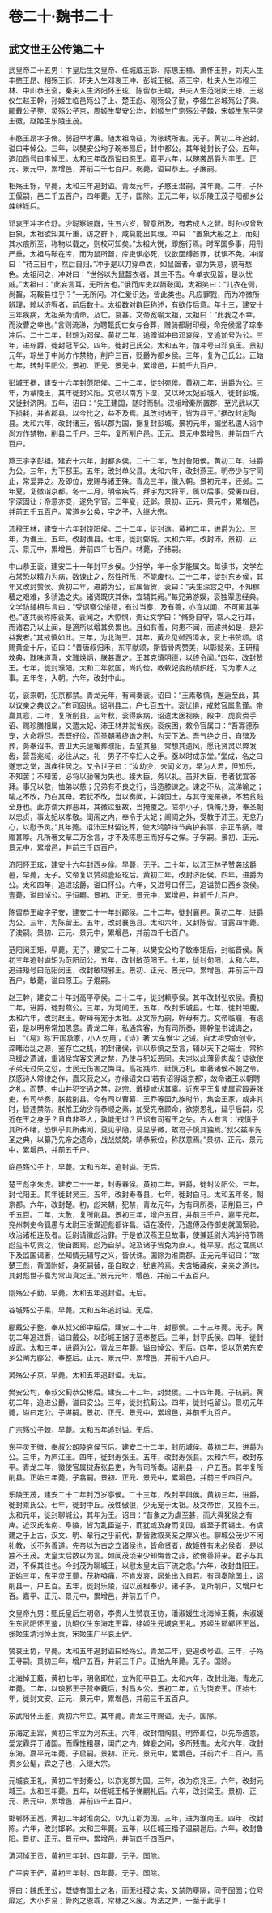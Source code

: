 # 卷二十·魏书二十

## 武文世王公传第二十

武皇帝二十五男：卞皇后生文皇帝、任城威王彰、陈思王植、萧怀王熊，刘夫人生丰愍王昂、相殇王铄，环夫人生邓哀王冲、彭城王据、燕王宇，杜夫人生沛穆王林、中山恭王衮，秦夫人生济阳怀王玹、陈留恭王峻，尹夫人生范阳闵王矩，王昭仪生赵王幹，孙姬生临邑殇公子上、楚王彪、刚殇公子勤，李姬生谷城殇公子乘、郿戴公子整、灵殇公子京，周姬生樊安公均，刘姬生广宗殇公子棘，宋姬生东平灵王徽，赵姬生乐陵王茂。

丰愍王昂字子脩。弱冠举孝廉。随太祖南征，为张绣所害。无子。黄初二年追封，谥曰丰悼公。三年，以樊安公均子琬奉昂后，封中都公。其年徙封长子公。五年，追加昂号曰丰悼王。太和三年改昂谥曰愍王。嘉平六年，以琬袭昂爵为丰王。正元、景元中，累增邑，并前二千七百户。琬薨，谥曰恭王。子廉嗣。

相殇王铄，早薨，太和三年追封谥。青龙元年，子愍王潜嗣，其年薨。二年，子怀王偃嗣，邑二千五百户，四年薨。无子，国除。正元二年，以乐陵王茂子阳都乡公竦继铄后。

邓哀王冲字仓舒。少聪察岐嶷，生五六岁，智意所及，有若成人之智。时孙权曾致巨象，太祖欲知其斤重，访之群下，咸莫能出其理。冲曰：“置象大船之上，而刻其水痕所至，称物以载之，则校可知矣。”太祖大悦，即施行焉。时军国多事，用刑严重。太祖马鞍在库，而为鼠所齧，库吏惧必死，议欲面缚首罪，犹惧不免。冲谓曰：“待三日中，然后自归。”冲于是以刀穿单衣，如鼠齧者，谬为失意，貌有愁色。太祖问之，冲对曰：“世俗以为鼠齧衣者，其主不吉。今单衣见齧，是以忧戚。”太祖曰：“此妄言耳，无所苦也。”俄而库吏以齧鞍闻，太祖笑曰：“儿衣在侧，尚齧，况鞍县柱乎？”一无所问。冲仁爱识达，皆此类也。凡应罪戮，而为冲微所辨理，赖以济宥者，前后数十。太祖数对群臣称述，有欲传后意。年十三，建安十三年疾病，太祖亲为请命。及亡，哀甚。文帝宽喻太祖，太祖曰：“此我之不幸，而汝曹之幸也。”言则流涕，为聘甄氏亡女与合葬，赠骑都尉印绶，命宛侯据子琮奉冲后。二十二年，封琮为邓侯。黄初二年，追赠谥冲曰邓哀侯，又追加号为公。三年，进琮爵，徙封冠军公。四年，徙封己氏公。太和五年，加冲号曰邓哀王。景初元年，琮坐于中尚方作禁物，削户三百，贬爵为都乡侯。三年，复为己氏公。正始七年，转封平阳公。景初、正元、景元中，累增邑，并前千九百户。

彭城王据，建安十六年封范阳侯。二十二年，徙封宛侯。黄初二年，进爵为公。三年，为章陵王，其年徙封义阳。文帝以南方下湿，又以环太妃彭城人，徙封彭城。又徙封济阴。五年，诏曰：“先王建国，随时而制。汉祖增秦所置郡，至光武以天下损耗，并省郡县。以今比之，益不及焉。其改封诸王，皆为县王。”据改封定陶县。太和六年，改封诸王，皆以郡为国，据复封彭城。景初元年，据坐私遣人诣中尚方作禁物，削县二千户。三年，复所削户邑。正元、景元中累增邑，并前四千六百户。

燕王宇字彭祖。建安十六年，封都乡侯。二十二年，改封鲁阳侯。黄初二年，进爵为公。三年，为下邳王。五年，改封单父县。太和六年，改封燕王。明帝少与宇同止，常爱异之。及即位，宠赐与诸王殊。青龙三年，徵入朝。景初元年，还邺。二年夏，复徵诣京都。冬十二月，明帝疾笃，拜宇为大将军，属以后事。受署四日，宇深固让；帝意亦变，遂免宇官。三年夏，还邺。景初、正元、景元中，累增邑，并前五千五百户。常道乡公奂，宇之子，入继大宗。

沛穆王林，建安十六年封饶阳侯。二十二年，徙封谯。黄初二年，进爵为公。三年，为谯王。五年，改封谯县。七年，徙封鄄城。太和六年，改封沛。景初、正元、景元中，累增邑，并前四千七百户。林薨，子纬嗣。

中山恭王衮，建安二十一年封平乡侯。少好学，年十余岁能属文。每读书，文学左右常恐以精力为病，数谏止之，然性所乐，不能废也。二十二年，徙封东乡侯，其年又改封赞侯。黄初二年，进爵为公，官属皆贺，衮曰：“夫生深宫之中，不知稼穑之艰难，多骄逸之失。诸贤既庆其休，宜辅其阙。”每兄弟游娱，衮独覃思经典。文学防辅相与言曰：“受诏察公举错，有过当奏，及有善，亦宜以闻，不可匿其美也。”遂共表称陈衮美。衮闻之，大惊惧，责让文学曰：“脩身自守，常人之行耳，而诸君乃以上闻，是適所以增其负累也。且如有善，何患不闻，而遽共如是，是非益我者。”其戒慎如此。三年，为北海王。其年，黄龙见邺西漳水，衮上书赞颂。诏赐黄金十斤，诏曰：“昔唐叔归禾，东平献颂，斯皆骨肉赞美，以彰懿亲。王研精坟典，耽味道真，文雅焕炳，朕甚嘉之。王其克慎明德，以终令闻。”四年，改封赞王。七年，徙封濮阳。太和二年就国，尚约俭，教敕妃妾纺绩织纴，习为家人之事。五年冬，入朝。六年，改封中山。

初，衮来朝，犯京都禁。青龙元年，有司奏衮。诏曰：“王素敬慎，邂逅至此，其以议亲之典议之。”有司固执。诏削县二，户七百五十。衮忧惧，戒敕官属愈谨。帝嘉其意，二年，复所削县。三年秋，衮得疾病，诏遣太医视疾，殿中、虎贲赍手诏、赐珍膳相属，又遣太妃、沛王林并就省疾。衮疾困，敕令官属曰：“吾寡德忝宠，大命将尽。吾既好俭，而圣朝著终诰之制，为天下法。吾气绝之日，自殡及葬，务奉诏书。昔卫大夫蘧瑗葬濮阳，吾望其墓，常想其遗风，愿讬贤灵以弊发齿，营吾兆域，必往从之。礼：男子不卒妇人之手。亟以时成东堂。”堂成，名之曰遂志之堂，舆疾往居之。又令世子曰：“汝幼少，未闻义方，早为人君，但知乐，不知苦；不知苦，必将以骄奢为失也。接大臣，务以礼。虽非大臣，老者犹宜答拜。事兄以敬，恤弟以慈；兄弟有不良之行，当造膝谏之。谏之不从，流涕喻之；喻之不改，乃白其母。若犹不改，当以奏闻，并辞国土。与其守宠罹祸，不若贫贱全身也。此亦谓大罪恶耳，其微过细故，当掩覆之。嗟尔小子，慎脩乃身，奉圣朝以忠贞，事太妃以孝敬。闺闱之内，奉令于太妃；阃阈之外，受教于沛王。无怠乃心，以慰予灵。”其年薨。诏沛王林留讫葬，使大鸿胪持节典护丧事，宗正吊祭，赠赗甚厚。凡所著文章二万余言，才不及陈思王而好与之侔。子孚嗣。景初、正元、景元中，累增邑，并前三千四百户。

济阳怀王玹，建安十六年封西乡侯。早薨，无子。二十年，以沛王林子赞袭玹爵邑，早薨，无子。文帝复以赞弟壹绍玹后。黄初二年，改封济阳侯。四年，进爵为公。太和四年，追进玹爵，谥曰怀公。六年，又进号曰怀王，追谥赞曰西乡哀侯。壹薨，谥曰悼公。子恒嗣。景初、正元、景元中，累增邑，并前千九百户。

陈留恭王峻字子安，建安二十一年封郿侯。二十二年，徙封襄邑。黄初二年，进爵为公。三年，为陈留王。五年，改封襄邑县。太和六年，又封陈留。甘露四年薨。子澳嗣。景初、正元、景元中，累增邑，并前四千七百户。

范阳闵王矩，早薨，无子。建安二十二年，以樊安公均子敏奉矩后，封临晋侯。黄初三年追封谥矩为范阳闵公。五年，改封敏范阳王。七年，徙封句阳，太和六年，追进矩号曰范阳闵王，改封敏琅邪王。景初、正元、景元中，累增邑，并前三千四百户。敏薨，谥曰原王。子焜嗣。

赵王幹，建安二十年封高平亭侯。二十二年，徙封赖亭侯。其年改封弘农侯。黄初二年，进爵，徙封燕公。三年，为河间王。五年，改封乐城县。七年，徙封钜鹿。太和六年，改封赵王。幹母有宠于太祖。及文帝为嗣，幹母有力。文帝临崩，有遗诏，是以明帝常加恩意。青龙二年，私通宾客，为有司所奏，赐幹玺书诫诲之，曰：“《易》称‘开国承家，小人勿用’，《诗》著‘大车惟尘’之诫。自太祖受命创业，深睹治乱之源，鉴存亡之机，初封诸侯，训以恭慎之至言，辅以天下之端士，常称马援之遗诫，重诸侯宾客交通之禁，乃使与犯妖恶同。夫岂以此薄骨肉哉？徒欲使子弟无过失之愆，士民无伤害之悔耳。高祖践阼，祗慎万机，申著诸侯不朝之令。朕感诗人常棣之作，嘉采菽之义，亦缘诏文曰‘若有诏得诣京都’，故命诸王以朝聘之礼。而楚、中山并犯交通之禁，赵宗、戴捷咸伏其辜。近东平王复使属官殴寿张吏，有司举奏，朕裁削县。今有司以曹纂、王乔等因九族时节，集会王家，或非其时，皆违禁防。朕惟王幼少有恭顺之素，加受先帝顾命，欲崇恩礼，延乎后嗣，况近在王之身乎？且自非圣人，孰能无过？已诏有司宥王之失。古人有言：‘戒慎乎其所不睹，恐惧乎其所弗闻，莫见乎隐，莫显乎微，故君子慎其独焉。’叔父兹率先圣之典，以纂乃先帝之遗命，战战兢兢，靖恭厥位，称朕意焉。”景初、正元、景元中，累增邑，并前五千户。

临邑殇公子上，早薨。太和五年，追封谥。无后。

楚王彪字朱虎。建安二十一年，封寿春侯。黄初二年，进爵，徙封汝阳公。三年，封弋阳王。其年徙封吴王。五年，改封寿春县。七年，徙封白马。太和五年冬，朝京都。六年，改封楚。初，彪来朝，犯禁，青龙元年，为有司所奏，诏削县三，户千五百。二年，大赦，复所削县。景初三年，增户五百，并前三千户。嘉平元年，兖州刺史令狐愚与太尉王凌谋迎彪都许昌。语在凌传。乃遣傅及侍御史就国案验，收治诸相连及者。廷尉请徵彪治罪。于是依汉燕王旦故事，使兼廷尉大鸿胪持节赐彪玺书切责之，使自图焉。彪乃自杀。妃及诸子皆免为庶人，徙平原。彪之官属以下及监国谒者，坐知情无辅导之义，皆伏诛。国除为淮南郡。正元元年诏曰：“故楚王彪，背国附奸，身死嗣替，虽自取之，犹哀矜焉。夫含垢藏疾，亲亲之道也，其封彪世子嘉为常山真定王。”景元元年，增邑，并前二千五百户。

刚殇公子勤，早薨。太和五年追封谥。无后。

谷城殇公子乘，早薨。太和五年追封谥。无后。

郿戴公子整，奉从叔父郎中绍后。建安二十二年，封郿侯。二十三年薨。无子。黄初二年追进爵，谥曰戴公。以彭城王据子范奉整后。三年，封平氏侯。四年，徙封成武。太和三年，进爵为公。青龙三年薨。谥曰悼公。无后。四年，诏以范弟东安乡公阐为郿公，奉整后。正元、景元中、累增邑，并前千八百户。

灵殇公子京，早薨。太和五年追封谥。无后。

樊安公均，奉叔父蓟恭公彬后。建安二十二年，封樊侯。二十四年薨。子抗嗣。黄初二年，追进公爵，谥曰安公。三年，徙封抗蓟公。四年，徙封屯留公。景初元年薨，谥曰定公。子谌嗣。景初、正元、景元中，累增邑，并前千九百户。

广宗殇公子棘，早薨。太和五年追封谥。无后。

东平灵王徽，奉叔公朗陵哀侯玉后。建安二十二年，封历城侯。黄初二年，进爵为公。三年，为庐江王。四年，徙封寿张王。五年，改封寿张县。太和六年，改封东平。青龙二年，徽使官属挝寿张县吏，为有司所奏。诏削县一，户五百。其年复所削县。正始三年薨。子翕嗣。景初、正元、景元中，累增邑，并前三千四百户。

乐陵王茂，建安二十二年封万岁亭侯。二十三年，改封平舆侯。黄初三年，进爵，徙封乘氏公。七年，徙封中丘。茂性傲佷，少无宠于太祖。及文帝世，又独不王。太和元年，徙封聊城公，其年为王。诏曰：“昔象之为虐至甚，而大舜犹侯之有庳。近汉氏淮南、阜陵，皆为乱臣逆子，而犹或及身而复国，或至子而锡土。有虞建之于上古，汉文、明、章行之乎前代，斯皆敦叙亲亲之厚义也。聊城公茂少不闲礼教，长不务善道。先帝以为古之立诸侯也，皆命贤者，故姬姓有未必侯者，是以独不王茂。太皇太后数以为言。如闻茂顷来少知悔昔之非，欲脩善将来。君子与其进，不保其往也。今封茂为聊城王，以慰太皇太后下流之念。”六年，改封曲阳王。正始三年，东平灵王薨，茂称嗌痛，不肯发哀，居处出入自若。有司奏除国土，诏削县一，户五百。五年，徙封乐陵，诏以茂租奉少，诸子多，复所削户，又增户七百。嘉平、正元、景元中，累增邑，并前五千户。

文皇帝九男：甄氏皇后生明帝，李贵人生赞哀王协，潘淑媛生北海悼王蕤，朱淑媛生东武阳怀王鉴，仇昭仪生东海定王霖，徐姬生元城哀王礼，苏姬生邯郸怀王邕，张姬生清河悼王贡，宋姬生广平哀王俨。

赞哀王协，早薨。太和五年追封谥曰经殇公。青龙二年，更追改号谥。三年，子殇王寻嗣。景初三年，增户五百，并前三千户。正始九年薨。无子。国除。

北海悼王蕤，黄初七年，明帝即位，立为阳平县王。太和六年，改封北海。青龙元年薨。二年，以琅邪王子赞奉蕤后，封昌乡公。景初二年，立为饶安王。正始七年，徙封文安。正元、景元中，累增邑，并前三千五百户。

东武阳怀王鉴，黄初六年立。其年薨。青龙三年赐谥。无子。国除。

东海定王霖，黄初三年立为河东王。六年，改封馆陶县。明帝即位，以先帝遗意，爱宠霖异于诸国。而霖性粗暴，闺门之内，婢妾之间，多所残害。太和六年，改封东海。嘉平元年薨。子启嗣。景初、正元、景元中，累增邑，并前六千二百户。高贵乡公髦，霖之子也，入继大宗。

元城哀王礼，黄初二年封秦公，以京兆郡为国。三年，改为京兆王。六年，改封元城王。太和三年薨。五年，以任城王楷子悌嗣礼后。六年，改封梁王。景初、正元、景元中，累增邑，并前四千五百户。

邯郸怀王邕，黄初二年封淮南公，以九江郡为国。三年，进为淮南王。四年，改封陈。六年，改封邯郸。太和三年薨。五年，以任城王楷子温嗣邕后。六年，改封鲁阳。景初、正元、景元中，累增邑，并前四千四百户。

清河悼王贡，黄初三年封。四年薨。无子。国除。

广平哀王俨，黄初三年封。四年薨。无子。国除。

评曰：魏氏王公，既徒有国土之名，而无社稷之实，又禁防壅隔，同于囹圄；位号靡定，大小岁易；骨肉之恩乖，常棣之义废。为法之弊，一至于此乎！
